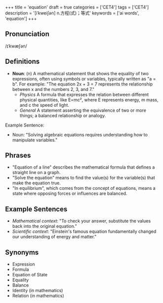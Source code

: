 +++
title = 'equation'
draft = true
categories = ['CET4']
tags = ['CET4']
description = '[iˈkwei∫ən] n.方程(式)；等式'
keywords = ['ai words', 'equation']
+++

## Pronunciation
/ɪˈkwæʃən/

## Definitions
- **Noun**: (n) A mathematical statement that shows the equality of two expressions, often using symbols or variables, typically written as "a = b". For example: "The equation 2x + 3 = 7 represents the relationship between x and the numbers 2, 3, and 7."
  - _Physics_ A formula that expresses the relation between different physical quantities, like E=mc², where E represents energy, m mass, and c the speed of light.
  - _General_ A statement asserting the equivalence of two or more things; a balanced relationship or analogy.

Example Sentence: 
- Noun: "Solving algebraic equations requires understanding how to manipulate variables."

## Phrases
- "Equation of a line" describes the mathematical formula that defines a straight line on a graph.
- "Solve the equation" means to find the value(s) for the variable(s) that make the equation true.
- "In equilibrium", which comes from the concept of equations, means a state where opposing forces or influences are balanced.

## Example Sentences
- _Mathematical context_: "To check your answer, substitute the values back into the original equation."
- _Scientific context_: "Einstein's famous equation fundamentally changed our understanding of energy and matter."

## Synonyms
- Expression
- Formula
- Equation of State
- Equality
- Balance
- Identity (in mathematics)
- Relation (in mathematics)
